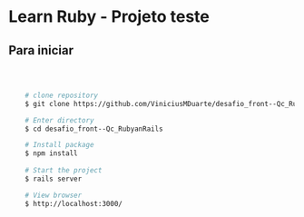 # Learn Ruby - Projeto teste



## Para iniciar


```bash

 

    # clone repository
    $ git clone https://github.com/ViniciusMDuarte/desafio_front--Qc_RubyanRails.git

    # Enter directory
    $ cd desafio_front--Qc_RubyanRails

    # Install package
    $ npm install
    
    # Start the project
    $ rails server

    # View browser
    $ http://localhost:3000/